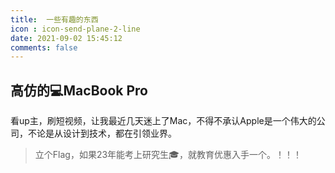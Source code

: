 ```yaml
---
title:  一些有趣的东西
icon : icon-send-plane-2-line
date: 2021-09-02 15:45:12
comments: false
---
```

## 高仿的💻MacBook Pro
看up主，刷短视频，让我最近几天迷上了Mac，不得不承认Apple是一个伟大的公司，不论是从设计到技术，都在引领业界。
<div class="info">

> 立个Flag，如果23年能考上研究生🎓，就教育优惠入手一个。！！！
</div>
<html>
<head>
    <meta charset="UTF-8">
    <meta http-equiv="X-UA-Compatible" content="IE=edge">
    <meta name="viewport" content="width=device-width, initial-scale=1.0">
    <link rel="stylesheet" href="device.css">
</head>
<body>
        <div class="marvel-device macbook">
            <div class="top-bar"></div>
            <div class="camera"></div>
            <div class="screen" style="background-image: linear-gradient(rgb(241, 96, 70) 0%, rgb(57, 95, 132) 100%);">
                <!-- Content goes here -->
            </div>
            <div class="bottom-bar"></div>
        </div>
</body>
</html>